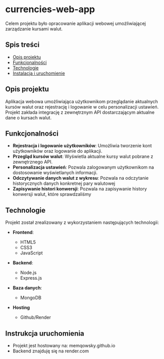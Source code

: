 # currencies-web-app

Celem projektu było opracowanie aplikacji webowej umożliwiającej zarządzanie kursami walut.

## Spis treści

- [Opis projektu](#opis-projektu)
- [Funkcjonalności](#funkcjonalności)
- [Technologie](#technologie)
- [Instalacja i uruchomienie](#instalacja-i-uruchomienie)

## Opis projektu

Aplikacja webowa umożliwiająca użytkownikom przeglądanie aktualnych kursów walut oraz rejestrację i logowanie w celu personalizacji ustawień. Projekt zakłada integrację z zewnętrznym API dostarczającym aktualne dane o kursach walut.

## Funkcjonalności

- **Rejestracja i logowanie użytkowników**: Umożliwia tworzenie kont użytkowników oraz logowanie do aplikacji.
- **Przegląd kursów walut**: Wyświetla aktualne kursy walut pobrane z zewnętrznego API.
- **Personalizacja ustawień**: Pozwala zalogowanym użytkownikom na dostosowanie wyświetlanych informacji.
- **Odczytywanie danych walut z wykresu**: Pozwala na odczytanie historycznych danych konkretnej pary walutowej
- **Zapisywanie histori konwersji**: Pozwala na zapisywanie history konwersji walut, które sprawdzaliśmy

## Technologie

Projekt został zrealizowany z wykorzystaniem następujących technologii:

- **Frontend**:
  - HTML5
  - CSS3
  - JavaScript

- **Backend**:
  - Node.js
  - Express.js

- **Baza danych**:
  - MongoDB

- **Hosting**
  - Github/Render

## Instrukcja uruchomienia

- Projekt jest hostowany na: memqowsky.github.io
- Backend znajduję się na render.com
